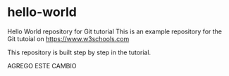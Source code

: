 # hello-world
Hello World repository for Git tutorial
This is an example repository for the Git tutoial on https://www.w3schools.com

This repository is built step by step in the tutorial. 

AGREGO ESTE CAMBIO